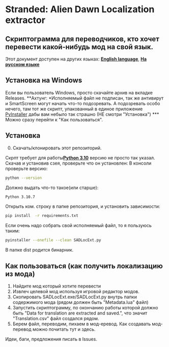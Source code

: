 # Stranded: Alien Dawn Localization extractor
## Скриптограмма для переводчиков, кто хочет перевести какой-нибудь мод на свой язык.

Этот документ доступен на других языках: [**English language**](https://github.com/joemccann/dillinger/tree/master/plugins/dropbox/README.md), [**На русском языке**](https://github.com/joemccann/dillinger/tree/master/plugins/dropbox/README.md)

## Установка на Windows

Если вы пользователь Windows, просто скачайте архив на вкладке Releases.
**Ахтунг: *Исполняемый файл не подписан, так же антивирут и SmartScreen могут начать что-то подозревать. 
         А подозревать особо нечего, там тот же скрипт, упакованный в единое приложение [PyInstaller](https://pyinstaller.org/) дабы вам небыло так страшно (НЕ смотри "Установка") *** 
         Можно сразу перейти к "Как пользоваться".

## Установка

 0. Скачать/клонировать этот репозиторий.

Скрпт требует для работы[**Python 3.10**](https://www.python.org/) версию не просто так указал. Скачав и установив сзея, проверьте что он установлен:
В консоли проверьте версию:
```sh
python --version
```
Должно выдать что-то такое(или старше):
```sh
Python 3.10.7
```
Открыть ком. строку в папке репозитория, и установить зависимости:
 ```sh
 pip install  -r requirements.txt
 ```

Если очень надо собрать свой исполняемый файл, то я пользуюсь таким:
```sh
pyinstaller --onefile --clean SADLocExt.py
```
В папке dist родится бинарник. 

## Как пользоваться (как получить локализацию из мода)

 1. Найдите мод который хотите перевести
 2. Извлеч целевой мод используя игровой редактор модов.
 3. Скопировать SADLocExt.exe/SADLocExt.py внутрь папки содержимого мода (рядом должен быть "Metadata.lua" файл)
 4. Запустить скриптограмму, по окончанию работы которой должно быть "Data for translation are extracted and saved.", что значит "Translation.csv" файл создался рядом. 
 5. Берем файл, переводим, пихаем в мод-еревод. Как создавать мод-перевод можно почитать тут и здесь. 

Идеи, баги, предложения писать в Issues.